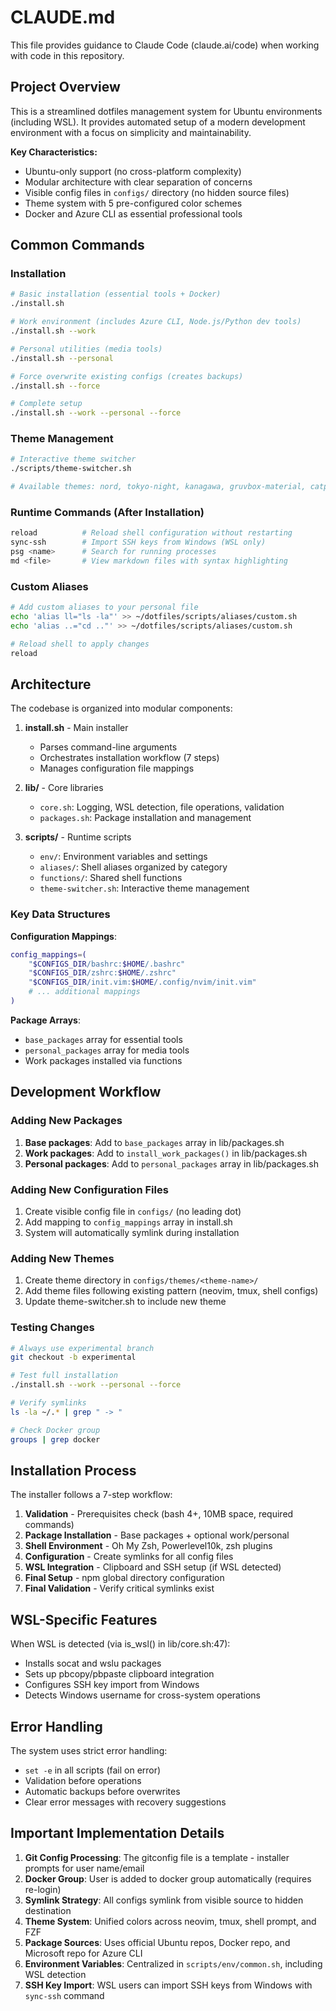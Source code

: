 # CLAUDE.md

This file provides guidance to Claude Code (claude.ai/code) when working with code in this repository.

## Project Overview

This is a streamlined dotfiles management system for Ubuntu environments (including WSL). It provides automated setup of a modern development environment with a focus on simplicity and maintainability.

**Key Characteristics:**
- Ubuntu-only support (no cross-platform complexity)
- Modular architecture with clear separation of concerns
- Visible config files in `configs/` directory (no hidden source files)
- Theme system with 5 pre-configured color schemes
- Docker and Azure CLI as essential professional tools

## Common Commands

### Installation
```bash
# Basic installation (essential tools + Docker)
./install.sh

# Work environment (includes Azure CLI, Node.js/Python dev tools)
./install.sh --work

# Personal utilities (media tools)
./install.sh --personal

# Force overwrite existing configs (creates backups)
./install.sh --force

# Complete setup
./install.sh --work --personal --force
```

### Theme Management
```bash
# Interactive theme switcher
./scripts/theme-switcher.sh

# Available themes: nord, tokyo-night, kanagawa, gruvbox-material, catppuccin
```

### Runtime Commands (After Installation)
```bash
reload          # Reload shell configuration without restarting
sync-ssh        # Import SSH keys from Windows (WSL only)
psg <name>      # Search for running processes
md <file>       # View markdown files with syntax highlighting
```

### Custom Aliases
```bash
# Add custom aliases to your personal file
echo 'alias ll="ls -la"' >> ~/dotfiles/scripts/aliases/custom.sh
echo 'alias ..="cd .."' >> ~/dotfiles/scripts/aliases/custom.sh

# Reload shell to apply changes
reload
```

## Architecture

The codebase is organized into modular components:

1. **install.sh** - Main installer
   - Parses command-line arguments
   - Orchestrates installation workflow (7 steps)
   - Manages configuration file mappings

2. **lib/** - Core libraries
   - `core.sh`: Logging, WSL detection, file operations, validation
   - `packages.sh`: Package installation and management

3. **scripts/** - Runtime scripts
   - `env/`: Environment variables and settings
   - `aliases/`: Shell aliases organized by category
   - `functions/`: Shared shell functions
   - `theme-switcher.sh`: Interactive theme management

### Key Data Structures

**Configuration Mappings**:
```bash
config_mappings=(
    "$CONFIGS_DIR/bashrc:$HOME/.bashrc"
    "$CONFIGS_DIR/zshrc:$HOME/.zshrc"
    "$CONFIGS_DIR/init.vim:$HOME/.config/nvim/init.vim"
    # ... additional mappings
)
```

**Package Arrays**:
- `base_packages` array for essential tools
- `personal_packages` array for media tools
- Work packages installed via functions

## Development Workflow

### Adding New Packages
1. **Base packages**: Add to `base_packages` array in lib/packages.sh
2. **Work packages**: Add to `install_work_packages()` in lib/packages.sh
3. **Personal packages**: Add to `personal_packages` array in lib/packages.sh

### Adding New Configuration Files
1. Create visible config file in `configs/` (no leading dot)
2. Add mapping to `config_mappings` array in install.sh
3. System will automatically symlink during installation

### Adding New Themes
1. Create theme directory in `configs/themes/<theme-name>/`
2. Add theme files following existing pattern (neovim, tmux, shell configs)
3. Update theme-switcher.sh to include new theme

### Testing Changes
```bash
# Always use experimental branch
git checkout -b experimental

# Test full installation
./install.sh --work --personal --force

# Verify symlinks
ls -la ~/.* | grep " -> "

# Check Docker group
groups | grep docker
```

## Installation Process

The installer follows a 7-step workflow:

1. **Validation** - Prerequisites check (bash 4+, 10MB space, required commands)
2. **Package Installation** - Base packages + optional work/personal
3. **Shell Environment** - Oh My Zsh, Powerlevel10k, zsh plugins
4. **Configuration** - Create symlinks for all config files
5. **WSL Integration** - Clipboard and SSH setup (if WSL detected)
6. **Final Setup** - npm global directory configuration
7. **Final Validation** - Verify critical symlinks exist

## WSL-Specific Features

When WSL is detected (via is_wsl() in lib/core.sh:47):
- Installs socat and wslu packages
- Sets up pbcopy/pbpaste clipboard integration
- Configures SSH key import from Windows
- Detects Windows username for cross-system operations

## Error Handling

The system uses strict error handling:
- `set -e` in all scripts (fail on error)
- Validation before operations
- Automatic backups before overwrites
- Clear error messages with recovery suggestions

## Important Implementation Details

1. **Git Config Processing**: The gitconfig file is a template - installer prompts for user name/email
2. **Docker Group**: User is added to docker group automatically (requires re-login)
3. **Symlink Strategy**: All configs symlink from visible source to hidden destination
4. **Theme System**: Unified colors across neovim, tmux, shell prompt, and FZF
5. **Package Sources**: Uses official Ubuntu repos, Docker repo, and Microsoft repo for Azure CLI
6. **Environment Variables**: Centralized in `scripts/env/common.sh`, including WSL detection
7. **SSH Key Import**: WSL users can import SSH keys from Windows with `sync-ssh` command